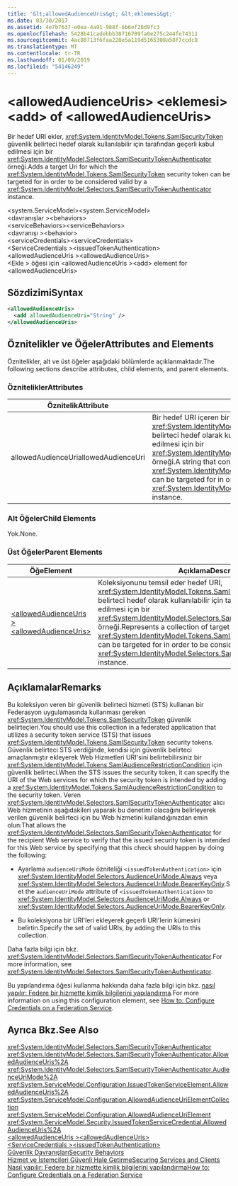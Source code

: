 ```yaml
---
title: '&lt;allowedAudienceUris&gt; &lt;eklemesi&gt;'
ms.date: 03/30/2017
ms.assetid: 4e7b7637-e0ea-4a91-988f-6b6ef28d9fc3
ms.openlocfilehash: 5428b41cadebbb38716789fa0e275c244fe74311
ms.sourcegitcommit: 4ac80713f6faa220e5a119d5165308a58f7ccdc8
ms.translationtype: MT
ms.contentlocale: tr-TR
ms.lasthandoff: 01/09/2019
ms.locfileid: "54146249"
---
```

# <a name="ltaddgt-of-ltallowedaudienceurisgt"></a><span data-ttu-id="3ee60-102">&lt;allowedAudienceUris&gt; &lt;eklemesi&gt;</span><span class="sxs-lookup"><span data-stu-id="3ee60-102">&lt;add&gt; of &lt;allowedAudienceUris&gt;</span></span>
<span data-ttu-id="3ee60-103">Bir hedef URI ekler, <xref:System.IdentityModel.Tokens.SamlSecurityToken> güvenlik belirteci hedef olarak kullanılabilir için tarafından geçerli kabul edilmesi için bir <xref:System.IdentityModel.Selectors.SamlSecurityTokenAuthenticator> örneği.</span><span class="sxs-lookup"><span data-stu-id="3ee60-103">Adds a target Uri for which the <xref:System.IdentityModel.Tokens.SamlSecurityToken> security token can be targeted for in order to be considered valid by a <xref:System.IdentityModel.Selectors.SamlSecurityTokenAuthenticator> instance.</span></span>  
  
 <span data-ttu-id="3ee60-104">\<system.ServiceModel></span><span class="sxs-lookup"><span data-stu-id="3ee60-104">\<system.ServiceModel></span></span>  
<span data-ttu-id="3ee60-105">\<davranışlar ></span><span class="sxs-lookup"><span data-stu-id="3ee60-105">\<behaviors></span></span>  
<span data-ttu-id="3ee60-106">\<serviceBehaviors></span><span class="sxs-lookup"><span data-stu-id="3ee60-106">\<serviceBehaviors></span></span>  
<span data-ttu-id="3ee60-107">\<davranışı ></span><span class="sxs-lookup"><span data-stu-id="3ee60-107">\<behavior></span></span>  
<span data-ttu-id="3ee60-108">\<serviceCredentials></span><span class="sxs-lookup"><span data-stu-id="3ee60-108">\<serviceCredentials></span></span>  
<span data-ttu-id="3ee60-109">\<ServiceCredentials ></span><span class="sxs-lookup"><span data-stu-id="3ee60-109">\<issuedTokenAuthentication></span></span>  
<span data-ttu-id="3ee60-110">\<allowedAudienceUris ></span><span class="sxs-lookup"><span data-stu-id="3ee60-110">\<allowedAudienceUris></span></span>  
<span data-ttu-id="3ee60-111">\<Ekle > öğesi için \<allowedAudienceUris ></span><span class="sxs-lookup"><span data-stu-id="3ee60-111">\<add> element for \<allowedAudienceUris></span></span>  
  
## <a name="syntax"></a><span data-ttu-id="3ee60-112">Sözdizimi</span><span class="sxs-lookup"><span data-stu-id="3ee60-112">Syntax</span></span>  
  
```xml  
<allowedAudienceUris>
  <add allowedAudienceUri="String" />
</allowedAudienceUris>
```  
  
## <a name="attributes-and-elements"></a><span data-ttu-id="3ee60-113">Öznitelikler ve Öğeler</span><span class="sxs-lookup"><span data-stu-id="3ee60-113">Attributes and Elements</span></span>  
 <span data-ttu-id="3ee60-114">Öznitelikler, alt ve üst öğeler aşağıdaki bölümlerde açıklanmaktadır.</span><span class="sxs-lookup"><span data-stu-id="3ee60-114">The following sections describe attributes, child elements, and parent elements.</span></span>  
  
### <a name="attributes"></a><span data-ttu-id="3ee60-115">Öznitelikler</span><span class="sxs-lookup"><span data-stu-id="3ee60-115">Attributes</span></span>  
  
|<span data-ttu-id="3ee60-116">Öznitelik</span><span class="sxs-lookup"><span data-stu-id="3ee60-116">Attribute</span></span>|<span data-ttu-id="3ee60-117">Açıklama</span><span class="sxs-lookup"><span data-stu-id="3ee60-117">Description</span></span>|  
|---------------|-----------------|  
|<span data-ttu-id="3ee60-118">allowedAudienceUri</span><span class="sxs-lookup"><span data-stu-id="3ee60-118">allowedAudienceUri</span></span>|<span data-ttu-id="3ee60-119">Bir hedef URI içeren bir dize olan <xref:System.IdentityModel.Tokens.SamlSecurityToken> güvenlik belirteci hedef olarak kullanılabilir için tarafından geçerli kabul edilmesi için bir <xref:System.IdentityModel.Selectors.SamlSecurityTokenAuthenticator> örneği.</span><span class="sxs-lookup"><span data-stu-id="3ee60-119">A string that contains a target Uri for which the <xref:System.IdentityModel.Tokens.SamlSecurityToken> security token can be targeted for in order to be considered valid by a <xref:System.IdentityModel.Selectors.SamlSecurityTokenAuthenticator> instance.</span></span>|  
  
### <a name="child-elements"></a><span data-ttu-id="3ee60-120">Alt Öğeler</span><span class="sxs-lookup"><span data-stu-id="3ee60-120">Child Elements</span></span>  
 <span data-ttu-id="3ee60-121">Yok.</span><span class="sxs-lookup"><span data-stu-id="3ee60-121">None.</span></span>  
  
### <a name="parent-elements"></a><span data-ttu-id="3ee60-122">Üst Öğeler</span><span class="sxs-lookup"><span data-stu-id="3ee60-122">Parent Elements</span></span>  
  
|<span data-ttu-id="3ee60-123">Öğe</span><span class="sxs-lookup"><span data-stu-id="3ee60-123">Element</span></span>|<span data-ttu-id="3ee60-124">Açıklama</span><span class="sxs-lookup"><span data-stu-id="3ee60-124">Description</span></span>|  
|-------------|-----------------|  
|[<span data-ttu-id="3ee60-125">\<allowedAudienceUris ></span><span class="sxs-lookup"><span data-stu-id="3ee60-125">\<allowedAudienceUris></span></span>](../../../../../docs/framework/configure-apps/file-schema/wcf/allowedaudienceuris.md)|<span data-ttu-id="3ee60-126">Koleksiyonunu temsil eder hedef URI, <xref:System.IdentityModel.Tokens.SamlSecurityToken> güvenlik belirteci hedef olarak kullanılabilir için tarafından geçerli kabul edilmesi için bir <xref:System.IdentityModel.Selectors.SamlSecurityTokenAuthenticator> örneği.</span><span class="sxs-lookup"><span data-stu-id="3ee60-126">Represents a collection of target URIs for which the <xref:System.IdentityModel.Tokens.SamlSecurityToken> security token can be targeted for in order to be considered valid by a <xref:System.IdentityModel.Selectors.SamlSecurityTokenAuthenticator> instance.</span></span>|  
  
## <a name="remarks"></a><span data-ttu-id="3ee60-127">Açıklamalar</span><span class="sxs-lookup"><span data-stu-id="3ee60-127">Remarks</span></span>  
 <span data-ttu-id="3ee60-128">Bu koleksiyon veren bir güvenlik belirteci hizmeti (STS) kullanan bir Federasyon uygulamasında kullanması gereken <xref:System.IdentityModel.Tokens.SamlSecurityToken> güvenlik belirteçleri.</span><span class="sxs-lookup"><span data-stu-id="3ee60-128">You should use this collection in a federated application that utilizes a security token service (STS) that issues <xref:System.IdentityModel.Tokens.SamlSecurityToken> security tokens.</span></span> <span data-ttu-id="3ee60-129">Güvenlik belirteci STS verdiğinde, kendisi için güvenlik belirteci amaçlanmıştır ekleyerek Web Hizmetleri URI'sini belirtebilirsiniz bir <xref:System.IdentityModel.Tokens.SamlAudienceRestrictionCondition> için güvenlik belirteci.</span><span class="sxs-lookup"><span data-stu-id="3ee60-129">When the STS issues the security token, it can specify the URI of the Web services for which the security token is intended by adding a <xref:System.IdentityModel.Tokens.SamlAudienceRestrictionCondition> to the security token.</span></span> <span data-ttu-id="3ee60-130">Veren <xref:System.IdentityModel.Selectors.SamlSecurityTokenAuthenticator> alıcı Web hizmetinin aşağıdakileri yaparak bu denetimi olacağını belirleyerek verilen güvenlik belirteci için bu Web hizmetini kullandığınızdan emin olun:</span><span class="sxs-lookup"><span data-stu-id="3ee60-130">That allows the <xref:System.IdentityModel.Selectors.SamlSecurityTokenAuthenticator> for the recipient Web service to verify that the issued security token is intended for this Web service by specifying that this check should happen by doing the following:</span></span>  
  
-   <span data-ttu-id="3ee60-131">Ayarlama `audienceUriMode` özniteliği `<issuedTokenAuthentication>` için <xref:System.IdentityModel.Selectors.AudienceUriMode.Always> veya <xref:System.IdentityModel.Selectors.AudienceUriMode.BearerKeyOnly>.</span><span class="sxs-lookup"><span data-stu-id="3ee60-131">Set the `audienceUriMode` attribute of `<issuedTokenAuthentication>` to <xref:System.IdentityModel.Selectors.AudienceUriMode.Always> or <xref:System.IdentityModel.Selectors.AudienceUriMode.BearerKeyOnly>.</span></span>  
  
-   <span data-ttu-id="3ee60-132">Bu koleksiyona bir URI'leri ekleyerek geçerli URI'lerin kümesini belirtin.</span><span class="sxs-lookup"><span data-stu-id="3ee60-132">Specify the set of valid URIs, by adding the URIs to this collection.</span></span>  
  
 <span data-ttu-id="3ee60-133">Daha fazla bilgi için bkz. <xref:System.IdentityModel.Selectors.SamlSecurityTokenAuthenticator>.</span><span class="sxs-lookup"><span data-stu-id="3ee60-133">For more information, see <xref:System.IdentityModel.Selectors.SamlSecurityTokenAuthenticator>.</span></span>  
  
 <span data-ttu-id="3ee60-134">Bu yapılandırma öğesi kullanma hakkında daha fazla bilgi için bkz. [nasıl yapılır: Federe bir hizmette kimlik bilgilerini yapılandırma](../../../../../docs/framework/wcf/feature-details/how-to-configure-credentials-on-a-federation-service.md).</span><span class="sxs-lookup"><span data-stu-id="3ee60-134">For more information on using this configuration element, see [How to: Configure Credentials on a Federation Service](../../../../../docs/framework/wcf/feature-details/how-to-configure-credentials-on-a-federation-service.md).</span></span>  
  
## <a name="see-also"></a><span data-ttu-id="3ee60-135">Ayrıca Bkz.</span><span class="sxs-lookup"><span data-stu-id="3ee60-135">See Also</span></span>  
 <xref:System.IdentityModel.Selectors.SamlSecurityTokenAuthenticator>  
 <xref:System.IdentityModel.Selectors.SamlSecurityTokenAuthenticator.AllowedAudienceUris%2A>  
 <xref:System.IdentityModel.Selectors.SamlSecurityTokenAuthenticator.AudienceUriMode%2A>  
 <xref:System.ServiceModel.Configuration.IssuedTokenServiceElement.AllowedAudienceUris%2A>  
 <xref:System.ServiceModel.Configuration.AllowedAudienceUriElementCollection>  
 <xref:System.ServiceModel.Configuration.AllowedAudienceUriElement>  
 <xref:System.ServiceModel.Security.IssuedTokenServiceCredential.AllowedAudienceUris%2A>  
 [<span data-ttu-id="3ee60-136">\<allowedAudienceUris ></span><span class="sxs-lookup"><span data-stu-id="3ee60-136">\<allowedAudienceUris></span></span>](../../../../../docs/framework/configure-apps/file-schema/wcf/allowedaudienceuris.md)  
 [<span data-ttu-id="3ee60-137">\<ServiceCredentials ></span><span class="sxs-lookup"><span data-stu-id="3ee60-137">\<issuedTokenAuthentication></span></span>](../../../../../docs/framework/configure-apps/file-schema/wcf/issuedtokenauthentication-of-servicecredentials.md)  
 [<span data-ttu-id="3ee60-138">Güvenlik Davranışları</span><span class="sxs-lookup"><span data-stu-id="3ee60-138">Security Behaviors</span></span>](../../../../../docs/framework/wcf/feature-details/security-behaviors-in-wcf.md)  
 [<span data-ttu-id="3ee60-139">Hizmet ve İstemcileri Güvenli Hale Getirme</span><span class="sxs-lookup"><span data-stu-id="3ee60-139">Securing Services and Clients</span></span>](../../../../../docs/framework/wcf/feature-details/securing-services-and-clients.md)  
 [<span data-ttu-id="3ee60-140">Nasıl yapılır: Federe bir hizmette kimlik bilgilerini yapılandırma</span><span class="sxs-lookup"><span data-stu-id="3ee60-140">How to: Configure Credentials on a Federation Service</span></span>](../../../../../docs/framework/wcf/feature-details/how-to-configure-credentials-on-a-federation-service.md)
